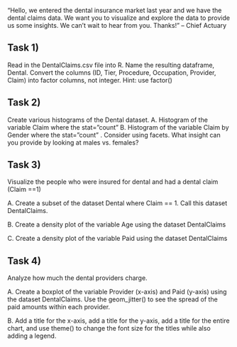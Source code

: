 “Hello, we entered the dental insurance market last year and we have the dental claims data. We
want you to visualize and explore the data to provide us some insights. We can’t wait to hear
from you. Thanks!” – Chief Actuary

## Task 1) 
Read in the DentalClaims.csv file into R. Name the resulting dataframe, Dental.
Convert the columns (ID, Tier, Procedure, Occupation, Provider, Claim) into factor columns, not
integer. Hint: use factor()

## Task 2) 
Create various histograms of the Dental dataset.
A. Histogram of the variable Claim where the stat=”count”
B. Histogram of the variable Claim by Gender where the stat=”count” . Consider using
facets. What insight can you provide by looking at males vs. females?

## Task 3) 
Visualize the people who were insured for dental and had a dental claim (Claim ==1)

A. Create a subset of the dataset Dental where Claim == 1. Call this dataset DentalClaims.

B. Create a density plot of the variable Age using the dataset DentalClaims

C. Create a density plot of the variable Paid using the dataset DentalClaims

## Task 4) 

Analyze how much the dental providers charge.

A. 
Create a boxplot of the variable Provider (x-axis) and Paid (y-axis) using the dataset
DentalClaims. Use the geom_jitter() to see the spread of the paid amounts within each
provider.

B. 
Add a title for the x-axis, add a title for the y-axis, add a title for the entire chart, and use
theme() to change the font size for the titles while also adding a legend.
